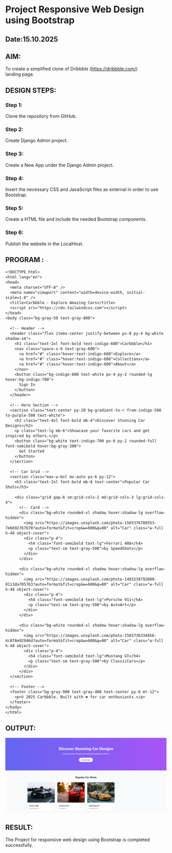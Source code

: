 # Project Responsive Web Design using Bootstrap
## Date:15.10.2025

## AIM:
To create a simplified clone of Dribbble (https://dribbble.com/) landing page.


## DESIGN STEPS:

### Step 1:
Clone the repository from GitHub.

### Step 2:
Create Django Admin project.

### Step 3:
Create a New App under the Django Admin project.

### Step 4:
Insert the necessary CSS and JavaScript files as external in order to use Bootstrap.

### Step 5:
Create a HTML file and include the needed Bootstrap components.

### Step 6:
Publish the website in the LocalHost.

## PROGRAM :

```
<!DOCTYPE html>
<html lang="en">
<head>
  <meta charset="UTF-8" />
  <meta name="viewport" content="width=device-width, initial-scale=1.0" />
  <title>Carbbble - Explore Amazing Cars</title>
  <script src="https://cdn.tailwindcss.com"></script>
</head>
<body class="bg-gray-50 text-gray-800">

  <!-- Header -->
  <header class="flex items-center justify-between px-8 py-4 bg-white shadow-sm">
    <h1 class="text-2xl font-bold text-indigo-600">Carbbble</h1>
    <nav class="space-x-6 text-gray-600">
      <a href="#" class="hover:text-indigo-600">Explore</a>
      <a href="#" class="hover:text-indigo-600">Collections</a>
      <a href="#" class="hover:text-indigo-600">About</a>
    </nav>
    <button class="bg-indigo-600 text-white px-4 py-2 rounded-lg hover:bg-indigo-700">
      Sign In
    </button>
  </header>

  <!-- Hero Section -->
  <section class="text-center py-20 bg-gradient-to-r from-indigo-500 to-purple-500 text-white">
    <h2 class="text-4xl font-bold mb-4">Discover Stunning Car Designs</h2>
    <p class="text-lg mb-6">Showcase your favorite cars and get inspired by others.</p>
    <button class="bg-white text-indigo-700 px-6 py-2 rounded-full font-semibold hover:bg-gray-200">
      Get Started
    </button>
  </section>

  <!-- Car Grid -->
  <section class="max-w-6xl mx-auto px-6 py-12">
    <h3 class="text-2xl font-bold mb-8 text-center">Popular Car Shots</h3>

    <div class="grid gap-6 sm:grid-cols-2 md:grid-cols-3 lg:grid-cols-4">
      <!-- Card -->
      <div class="bg-white rounded-xl shadow hover:shadow-lg overflow-hidden">
        <img src="https://images.unsplash.com/photo-1503376780353-7e6692767b70?auto=format&fit=crop&w=600&q=80" alt="Car" class="w-full h-48 object-cover">
        <div class="p-4">
          <h4 class="font-semibold text-lg">Ferrari 488</h4>
          <p class="text-sm text-gray-500">by SpeedShots</p>
        </div>
      </div>

      <div class="bg-white rounded-xl shadow hover:shadow-lg overflow-hidden">
        <img src="https://images.unsplash.com/photo-1493238792000-8113da705763?auto=format&fit=crop&w=600&q=80" alt="Car" class="w-full h-48 object-cover">
        <div class="p-4">
          <h4 class="font-semibold text-lg">Porsche 911</h4>
          <p class="text-sm text-gray-500">by AutoArt</p>
        </div>
      </div>

      <div class="bg-white rounded-xl shadow hover:shadow-lg overflow-hidden">
        <img src="https://images.unsplash.com/photo-1503736334956-4c8f8e92946d?auto=format&fit=crop&w=600&q=80" alt="Car" class="w-full h-48 object-cover">
        <div class="p-4">
          <h4 class="font-semibold text-lg">Mustang GT</h4>
          <p class="text-sm text-gray-500">by ClassicCars</p>
        </div>
      </div>
  </section>

  <!-- Footer -->
  <footer class="bg-gray-900 text-gray-400 text-center py-6 mt-12">
    <p>© 2025 Carbbble. Built with ❤️ for car enthusiasts.</p>
  </footer>
</body>
</html>

```

## OUTPUT:

![alt text](image.png)

## RESULT:
The Project for responsive web design using Bootstrap is completed successfully.
